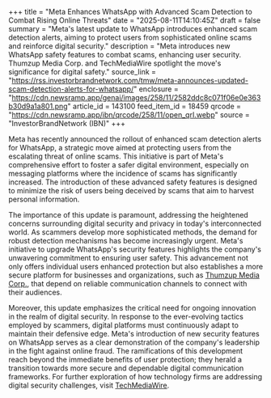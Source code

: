 +++
title = "Meta Enhances WhatsApp with Advanced Scam Detection to Combat Rising Online Threats"
date = "2025-08-11T14:10:45Z"
draft = false
summary = "Meta's latest update to WhatsApp introduces enhanced scam detection alerts, aiming to protect users from sophisticated online scams and reinforce digital security."
description = "Meta introduces new WhatsApp safety features to combat scams, enhancing user security. Thumzup Media Corp. and TechMediaWire spotlight the move's significance for digital safety."
source_link = "https://rss.investorbrandnetwork.com/tmw/meta-announces-updated-scam-detection-alerts-for-whatsapp/"
enclosure = "https://cdn.newsramp.app/genai/images/258/11/2582ddc8c071f06e0e363b30d9a1a801.png"
article_id = 143100
feed_item_id = 18459
qrcode = "https://cdn.newsramp.app/ibn/qrcode/258/11/open_qrI.webp"
source = "InvestorBrandNetwork (IBN)"
+++

<p>Meta has recently announced the rollout of enhanced scam detection alerts for WhatsApp, a strategic move aimed at protecting users from the escalating threat of online scams. This initiative is part of Meta's comprehensive effort to foster a safer digital environment, especially on messaging platforms where the incidence of scams has significantly increased. The introduction of these advanced safety features is designed to minimize the risk of users being deceived by scams that aim to harvest personal information.</p><p>The importance of this update is paramount, addressing the heightened concerns surrounding digital security and privacy in today's interconnected world. As scammers develop more sophisticated methods, the demand for robust detection mechanisms has become increasingly urgent. Meta's initiative to upgrade WhatsApp's security features highlights the company's unwavering commitment to ensuring user safety. This advancement not only offers individual users enhanced protection but also establishes a more secure platform for businesses and organizations, such as <a href="https://www.thumzup.com" rel="nofollow" target="_blank">Thumzup Media Corp.</a>, that depend on reliable communication channels to connect with their audiences.</p><p>Moreover, this update emphasizes the critical need for ongoing innovation in the realm of digital security. In response to the ever-evolving tactics employed by scammers, digital platforms must continuously adapt to maintain their defensive edge. Meta's introduction of new security features on WhatsApp serves as a clear demonstration of the company's leadership in the fight against online fraud. The ramifications of this development reach beyond the immediate benefits of user protection; they herald a transition towards more secure and dependable digital communication frameworks. For further exploration of how technology firms are addressing digital security challenges, visit <a href="https://www.techmediawire.com" rel="nofollow" target="_blank">TechMediaWire</a>.</p>